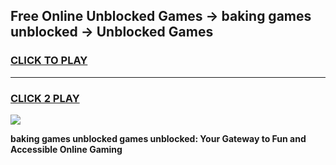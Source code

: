 
## Free Online Unblocked Games → baking games unblocked → Unblocked Games
<h3>
<a href="https://premium.freeplayer.one?title=baking_games_unblocked&ref=21F">CLICK TO PLAY</a></h3>
<hr>

<h3>
<a href="https://premium.freeplayer.one?title=baking_games_unblocked&ref=21F">CLICK 2 PLAY</a>
  
</h3>

<a href="https://premium.freeplayer.one?title=baking_games_unblocked&ref=21F/"><img src="https://clearcache.store/games.png"></a>


**baking games unblocked games unblocked: Your Gateway to Fun and Accessible Online Gaming**
